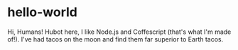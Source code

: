 # hello-world

Hi, Humans!
Hubot here, I like Node.js and Coffescript (that's what I'm made of!).
I've had tacos on the moon and find them far superior to Earth tacos.
